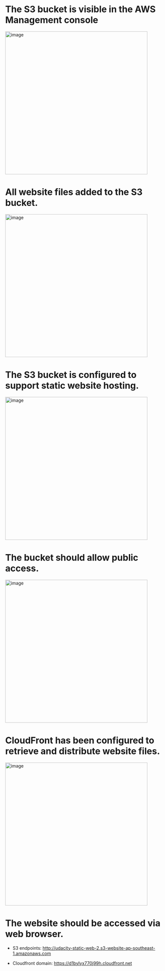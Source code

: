 # The S3 bucket is visible in the AWS Management console
<img width="452" alt="image" src="https://user-images.githubusercontent.com/56160926/160165853-43cd90ee-b349-49d9-89da-391cb1c251f0.png">

# All website files added to the S3 bucket.
<img width="452" alt="image" src="https://user-images.githubusercontent.com/56160926/160165881-debdd62b-ff4f-4cd8-aeaf-bc5da1ebe5b7.png">

# The S3 bucket is configured to support static website hosting. 
<img width="452" alt="image" src="https://user-images.githubusercontent.com/56160926/160165900-2b416feb-a491-4da0-aa9d-7d1c091bc9c3.png">

# The bucket should allow public access.
<img width="452" alt="image" src="https://user-images.githubusercontent.com/56160926/160165922-13415c99-149d-4f73-9328-c7cd4075cd3b.png">

# CloudFront has been configured to retrieve and distribute website files. 
<img width="452" alt="image" src="https://user-images.githubusercontent.com/56160926/160165956-9e72e397-8772-4e6b-8351-ea2490503d53.png">

# The website should be accessed via web browser.

-	S3 endpoints: http://udacity-static-web-2.s3-website-ap-southeast-1.amazonaws.com

-	Cloudfront domain: https://d1bylyx770j99h.cloudfront.net
